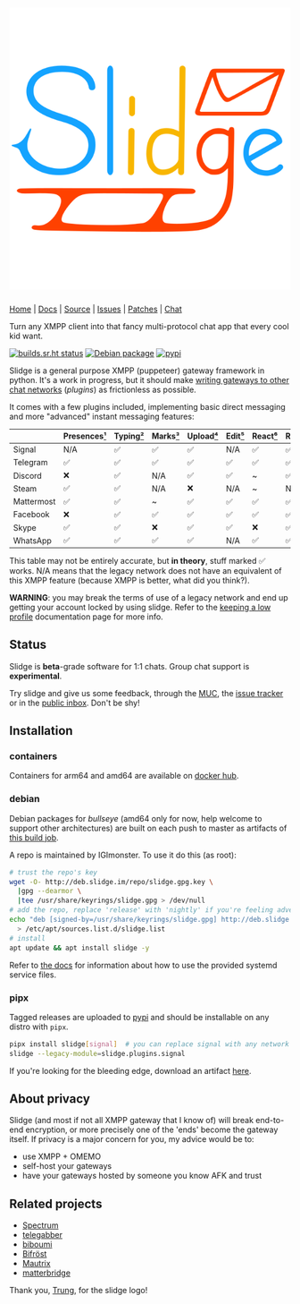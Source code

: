 ![Slidge 🛷](./dev/assets/slidge-color.png)
===========================================

[Home](https://sr.ht/~nicoco/slidge) |
[Docs](https://slidge.im) |
[Source](https://sr.ht/~nicoco/slidge/sources) |
[Issues](https://sr.ht/~nicoco/slidge/trackers) |
[Patches](https://lists.sr.ht/~nicoco/public-inbox) |
[Chat](xmpp:slidge@conference.nicoco.fr?join)

Turn any XMPP client into that fancy multi-protocol chat app that every cool kid want.

[![builds.sr.ht status](https://builds.sr.ht/~nicoco/slidge/commits/master/ci.yml.svg)](https://builds.sr.ht/~nicoco/slidge/commits/master/ci.yml?)
[![Debian package](https://builds.sr.ht/~nicoco/slidge/commits/master/debian.yml.svg)](https://builds.sr.ht/~nicoco/slidge/commits/master/debian.yml?)
[![pypi](https://badge.fury.io/py/slidge.svg)](https://pypi.org/project/slidge/)

Slidge is a general purpose XMPP (puppeteer) gateway framework in python.
It's a work in progress, but it should make
[writing gateways to other chat networks](https://slidge.im/dev/tutorial.html)
(*plugins*) as frictionless as possible.

It comes with a few plugins included, implementing basic direct messaging and more "advanced"
instant messaging features:

|            | Presences[¹] | Typing[²] | Marks[³] | Upload[⁴] | Edit[⁵] | React[⁶] | Retract[⁷] | Reply[⁸] | Groups[⁹] |
|------------|--------------|-----------|----------|-----------|---------|----------|------------|----------|-----------|
| Signal     | N/A          | ✅        | ✅       | ✅        | N/A     | ✅       | ✅         | ✅       | ~         |
| Telegram   | ✅           | ✅        | ✅       | ✅        | ✅      | ✅       | ✅         | ✅       | ~         |
| Discord    | ❌           | ✅        | N/A      | ✅        | ✅      | ~        | ✅         | ✅       | ~         |
| Steam      | ✅           | ✅        | N/A      | ❌        | N/A     | ~        | N/A        | N/A      | ❌         |
| Mattermost | ✅           | ✅        | ~        | ✅        | ✅      | ✅       | ✅         | ❌       | ❌         |
| Facebook   | ❌           | ✅        | ✅       | ✅        | ✅      | ✅       | ✅         | ✅       | ❌         |
| Skype      | ✅           | ✅        | ❌       | ✅        | ✅      | ❌       | ✅         | ❌       | ❌         |
| WhatsApp   | ✅           | ✅        | ✅       | ✅        | N/A     | ✅       | ✅         | ✅       | ❌         |


[¹]: https://xmpp.org/rfcs/rfc6121.html#presence
[²]: https://xmpp.org/extensions/xep-0085.html
[³]: https://xmpp.org/extensions/xep-0333.html
[⁴]: https://xmpp.org/extensions/xep-0363.html
[⁵]: https://xmpp.org/extensions/xep-0308.html
[⁶]: https://xmpp.org/extensions/xep-0444.html
[⁷]: https://xmpp.org/extensions/xep-0424.html
[⁸]: https://xmpp.org/extensions/xep-0461.html
[⁹]: https://xmpp.org/extensions/xep-0045.html


This table may not be entirely accurate, but **in theory**, stuff marked ✅ works.
N/A means that the legacy network does not have an equivalent of this XMPP feature
(because XMPP is better, what did you think?).

**WARNING**: you may break the terms of use of a legacy network and end up getting your account locked
by using slidge. Refer to the
[keeping a low profile](https://slidge.im/user/low_profile.html)
documentation page for more info.

Status
------

Slidge is **beta**-grade software for 1:1 chats.
Group chat support is **experimental**.

Try slidge and give us some
feedback, through the [MUC](xmpp:slidge@conference.nicoco.fr?join), the
[issue tracker](https://todo.sr.ht/~nicoco/slidge) or in the
[public inbox](https://lists.sr.ht/~nicoco/public-inbox).
Don't be shy!

Installation
------------

### containers

Containers for arm64 and amd64 are available on
[docker hub](https://hub.docker.com/u/nicocool84).

### debian

Debian packages for *bullseye* (amd64 only for now, help welcome
to support other architectures)
are built on each push to master as artifacts of
[this build job](https://builds.sr.ht/~nicoco/slidge/commits/master/debian.yml?).

A repo is maintained by IGImonster. To use it do this (as root):

```sh
# trust the repo's key
wget -O- http://deb.slidge.im/repo/slidge.gpg.key \
  |gpg --dearmor \
  |tee /usr/share/keyrings/slidge.gpg > /dev/null
# add the repo, replace 'release' with 'nightly' if you're feeling adventurous 
echo "deb [signed-by=/usr/share/keyrings/slidge.gpg] http://deb.slidge.im/repo/debian release main" \
  > /etc/apt/sources.list.d/slidge.list
# install
apt update && apt install slidge -y
```

Refer to [the docs](https://slidge.readthedocs.io/en/latest/admin/launch.html#debian-packages)
for information about how to use the provided systemd service files.

### pipx

Tagged releases are uploaded to [pypi](https://pypi.org/project/slidge/) and should
be installable on any distro with `pipx`.

```sh
pipx install slidge[signal]  # you can replace signal with any network listed in the table above
slidge --legacy-module=slidge.plugins.signal
```

If you're looking for the bleeding edge, download an artifact
[here](https://builds.sr.ht/~nicoco/slidge/commits/master/ci.yml?).

About privacy
-------------

Slidge (and most if not all XMPP gateway that I know of) will break
end-to-end encryption, or more precisely one of the 'ends' become the
gateway itself. If privacy is a major concern for you, my advice would
be to:

-   use XMPP + OMEMO
-   self-host your gateways
-   have your gateways hosted by someone you know AFK and trust

Related projects
----------------

-   [Spectrum](https://www.spectrum.im/)
-   [telegabber](https://dev.narayana.im/narayana/telegabber)
-   [biboumi](https://biboumi.louiz.org/)
-   [Bifröst](https://github.com/matrix-org/matrix-bifrost)
-   [Mautrix](https://github.com/mautrix)
-   [matterbridge](https://github.com/42wim/matterbridge)

Thank you, [Trung](https://trung.fun/), for the slidge logo!